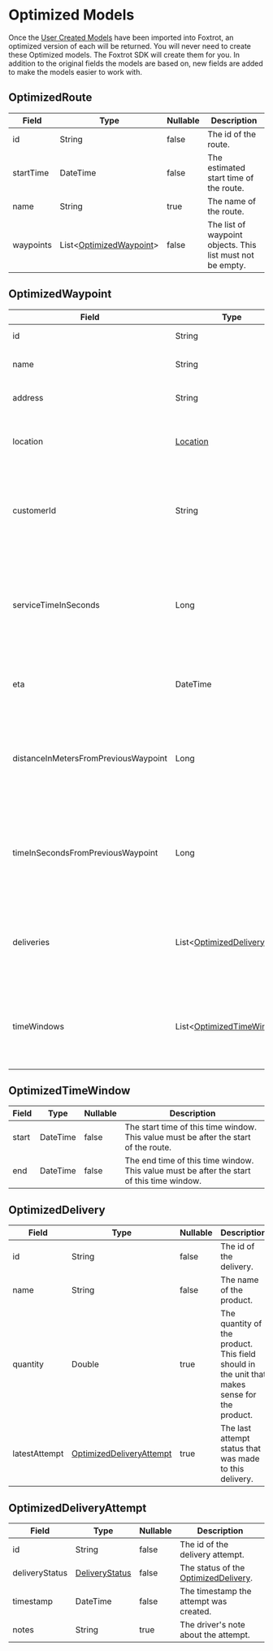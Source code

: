 # Optimized Models

Once the [User Created Models](#user-created-models) have been imported into Foxtrot, an optimized version of
each will be returned. You will never need to create these Optimized models. The Foxtrot SDK will create them for you.
In addition to the original fields the models are based on, new fields are added to make the models easier to work with.

## OptimizedRoute

| Field                     | Type                                           | Nullable | Description
|---------------------------|------------------------------------------------|----------|-------------
| id                        | String                                         | false    | The id of the route.
| startTime                 | DateTime                                       | false    | The estimated start time of the route.
| name                      | String                                         | true     | The name of the route.
| waypoints                 | List<[OptimizedWaypoint](#optimizedwaypoint)>  | false    | The list of waypoint objects. This list must not be empty.


## OptimizedWaypoint

| Field                                | Type                                               | Nullable | Description
|--------------------------------------|----------------------------------------------------|----------|-------------
| id                                   | String                                             | false    | The id of the waypoint.
| name                                 | String                                             | true     | The name of the waypoint.
| address                              | String                                             | true     | The address at the waypoint.
| location                             | [Location](#location)                              | false    | The geocode coordinate at this waypoint.
| customerId                           | String                                             | false    | The globally unique identifier identifying the customer at this waypoint.
| serviceTimeInSeconds                 | Long                                               | true     | The estimated amount of time in seconds the driver will take to complete this waypoint.
| eta                                  | DateTime                                           | true     | The estimated time of arrival at this waypoint.
| distanceInMetersFromPreviousWaypoint | Long                                               | true     | The estimated distance in meters to get to this waypoint from the previous waypoint.
| timeInSecondsFromPreviousWaypoint    | Long                                               | true     | The estimated time in seconds to get to this waypoint from the previous waypoint.
| deliveries                           | List<[OptimizedDelivery](#optimizeddelivery)>      | false    | The list of Delivery objects at this waypoint. This list must not be empty.
| timeWindows                          | List<[OptimizedTimeWindow](#optimizedtimewindow)>  | false    | The list of TimeWindow objects at this waypoint. This list must not be empty.


## OptimizedTimeWindow

| Field                     | Type                             | Nullable | Description
|---------------------------|----------------------------------|----------|------------
| start                     | DateTime                         | false    | The start time of this time window. This value must be after the start of the route.
| end                       | DateTime                         | false    | The end time of this time window. This value must be after the start of this time window.


## OptimizedDelivery

| Field                     | Type                                                  | Nullable | Description
|---------------------------|-------------------------------------------------------|----------|------------
| id                        | String                                                | false    | The id of the delivery.
| name                      | String                                                | false    | The name of the product.
| quantity                  | Double                                                | true     | The quantity of the product. This field should in the unit that makes sense for the product.
| latestAttempt             | [OptimizedDeliveryAttempt](#optimizeddeliveryattempt) | true     | The last attempt status that was made to this delivery.

## OptimizedDeliveryAttempt

| Field                     | Type                             | Nullable | Description
|---------------------------|----------------------------------|----------|------------
| id                        | String                           | false    | The id of the delivery attempt.
| deliveryStatus            | [DeliveryStatus](#deliverystatus)| false    | The status of the [OptimizedDelivery](#optimizeddelivery).
| timestamp                 | DateTime                         | false    | The timestamp the attempt was created.
| notes                     | String                           | true     | The driver's note about the attempt.

